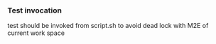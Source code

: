 
### Test invocation

test should be invoked from script.sh
to avoid dead lock with M2E of current work space
 